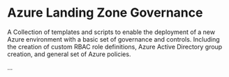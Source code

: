 # Azure Landing Zone Governance

A Collection of templates and scripts to enable the deployment of a new Azure environment with a basic set of governance and controls. Including the creation of custom RBAC role definitions, Azure Active Directory group creation, and general set of Azure policies. 

...


